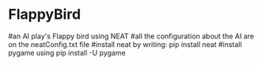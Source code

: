 # FlappyBird
#an AI play's Flappy bird using NEAT
#all the configuration about the AI  are on the neatConfig.txt file
#install neat by writing: pip install neat
#install pygame using pip install -U pygame
